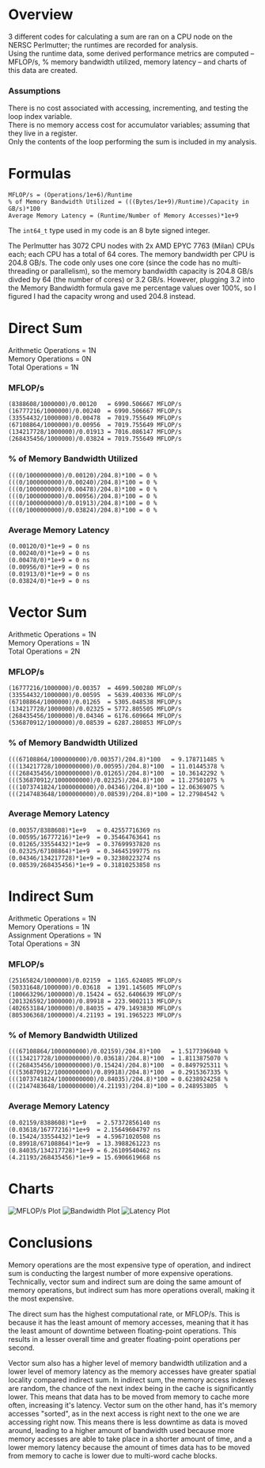 # Overview
3 different codes for calculating a sum are ran on a CPU node on the NERSC Perlmutter; the runtimes are recorded for analysis.  
Using the runtime data, some derived performance metrics are computed – MFLOP/s, % memory bandwidth utilized, memory latency – and charts of this data are created.

### Assumptions
There is no cost associated with accessing, incrementing, and testing the loop index variable.  
There is no memory access cost for accumulator variables; assuming that they live in a register.  
Only the contents of the loop performing the sum is included in my analysis.  

# Formulas
`MFLOP/s = (Operations/1e+6)/Runtime`  
`% of Memory Bandwidth Utilized = (((Bytes/1e+9)/Runtime)/Capacity in GB/s)*100`  
`Average Memory Latency = (Runtime/Number of Memory Accesses)*1e+9`  

The `int64_t` type used in my code is an 8 byte signed integer.

The Perlmutter has 3072 CPU nodes with 2x AMD EPYC 7763 (Milan) CPUs each; each CPU has a total of 64 cores. The memory bandwidth per CPU is 204.8 GB/s. The code only uses one core (since the code has no multi-threading or parallelism), so the memory bandwidth capacity is 204.8 GB/s divded by 64 (the number of cores) or 3.2 GB/s. However, plugging 3.2 into the Memory Bandwidth formula gave me percentage values over 100%, so I figured I had the capacity wrong and used 204.8 instead.

# Direct Sum
Arithmetic Operations = 1N  
Memory Operations = 0N  
Total Operations = 1N  

### MFLOP/s
```
(8388608/1000000)/0.00120   = 6990.506667 MFLOP/s
(16777216/1000000)/0.00240  = 6990.506667 MFLOP/s
(33554432/1000000)/0.00478  = 7019.755649 MFLOP/s
(67108864/1000000)/0.00956  = 7019.755649 MFLOP/s
(134217728/1000000)/0.01913 = 7016.086147 MFLOP/s
(268435456/1000000)/0.03824 = 7019.755649 MFLOP/s
```
### % of Memory Bandwidth Utilized
```
(((0/1000000000)/0.00120)/204.8)*100 = 0 %
(((0/1000000000)/0.00240)/204.8)*100 = 0 %
(((0/1000000000)/0.00478)/204.8)*100 = 0 %
(((0/1000000000)/0.00956)/204.8)*100 = 0 %
(((0/1000000000)/0.01913)/204.8)*100 = 0 %
(((0/1000000000)/0.03824)/204.8)*100 = 0 %
```
### Average Memory Latency
```
(0.00120/0)*1e+9 = 0 ns
(0.00240/0)*1e+9 = 0 ns
(0.00478/0)*1e+9 = 0 ns
(0.00956/0)*1e+9 = 0 ns
(0.01913/0)*1e+9 = 0 ns
(0.03824/0)*1e+9 = 0 ns
```

# Vector Sum
Arithmetic Operations = 1N  
Memory Operations = 1N  
Total Operations = 2N  

### MFLOP/s
```
(16777216/1000000)/0.00357  = 4699.500280 MFLOP/s
(33554432/1000000)/0.00595  = 5639.400336 MFLOP/s
(67108864/1000000)/0.01265  = 5305.048538 MFLOP/s
(134217728/1000000)/0.02325 = 5772.805505 MFLOP/s
(268435456/1000000)/0.04346 = 6176.609664 MFLOP/s
(536870912/1000000)/0.08539 = 6287.280853 MFLOP/s
```
### % of Memory Bandwidth Utilized
```
(((67108864/1000000000)/0.00357)/204.8)*100   = 9.178711485 %
(((134217728/1000000000)/0.00595)/204.8)*100  = 11.01445378 %
(((268435456/1000000000)/0.01265)/204.8)*100  = 10.36142292 %
(((536870912/1000000000)/0.02325)/204.8)*100  = 11.27501075 %
(((1073741824/1000000000)/0.04346)/204.8)*100 = 12.06369075 %
(((2147483648/1000000000)/0.08539)/204.8)*100 = 12.27984542 %
```
### Average Memory Latency
```
(0.00357/8388608)*1e+9   = 0.42557716369 ns
(0.00595/16777216)*1e+9  = 0.35464763641 ns
(0.01265/33554432)*1e+9  = 0.37699937820 ns
(0.02325/67108864)*1e+9  = 0.34645199775 ns
(0.04346/134217728)*1e+9 = 0.32380223274 ns
(0.08539/268435456)*1e+9 = 0.31810253858 ns
```

# Indirect Sum
Arithmetic Operations = 1N  
Memory Operations = 1N  
Assignment Operations = 1N  
Total Operations = 3N  

### MFLOP/s
```
(25165824/1000000)/0.02159  = 1165.624085 MFLOP/s
(50331648/1000000)/0.03618  = 1391.145605 MFLOP/s
(100663296/1000000)/0.15424 = 652.6406639 MFLOP/s
(201326592/1000000)/0.89918 = 223.9002113 MFLOP/s
(402653184/1000000)/0.84035 = 479.1493830 MFLOP/s
(805306368/1000000)/4.21193 = 191.1965223 MFLOP/s
```
### % of Memory Bandwidth Utilized
```
(((67108864/1000000000)/0.02159)/204.8)*100   = 1.5177396940 %
(((134217728/1000000000)/0.03618)/204.8)*100  = 1.8113875070 %
(((268435456/1000000000)/0.15424)/204.8)*100  = 0.8497925311 %
(((536870912/1000000000)/0.89918)/204.8)*100  = 0.2915367335 %
(((1073741824/1000000000)/0.84035)/204.8)*100 = 0.6238924258 %
(((2147483648/1000000000)/4.21193)/204.8)*100 = 0.248953805  %
```
### Average Memory Latency
```
(0.02159/8388608)*1e+9   = 2.57372856140 ns
(0.03618/16777216)*1e+9  = 2.15649604797 ns
(0.15424/33554432)*1e+9  = 4.59671020508 ns
(0.89918/67108864)*1e+9  = 13.3988261223 ns
(0.84035/134217728)*1e+9 = 6.26109540462 ns
(4.21193/268435456)*1e+9 = 15.6906619668 ns
```

# Charts
![MFLOP/s Plot](mflops_plot.png)
![Bandwidth Plot](bandwidth_plot.png)
![Latency Plot](latency_plot.png)

# Conclusions
Memory operations are the most expensive type of operation, and indirect sum is conducting the largest number of more expensive operations. Technically, vector sum and indirect sum are doing the same amount of memory operations, but indirect sum has more operations overall, making it the most expensive.

The direct sum has the highest computational rate, or MFLOP/s. This is because it has the least amount of memory accesses, meaning that it has the least amount of downtime between floating-point operations. This results in a lesser overall time and greater floating-point operations per second.

Vector sum also has a higher level of memory bandwidth utilization and a lower level of memory latency as the memory accesses have greater spatial locality compared indirect sum. In indirect sum, the memory access indexes are random, the chance of the next index being in the cache is significantly lower. This means that data has to be moved from memory to cache more often, increasing it's latency. Vector sum on the other hand, has it's memory accesses "sorted", as in the next access is right next to the one we are accessing right now. This means there is less downtime as data is moved around, leading to a higher amount of bandwidth used because more memory accesses are able to take place in a shorter amount of time, and a lower memory latency because the amount of times data has to be moved from memory to cache is lower due to multi-word cache blocks.